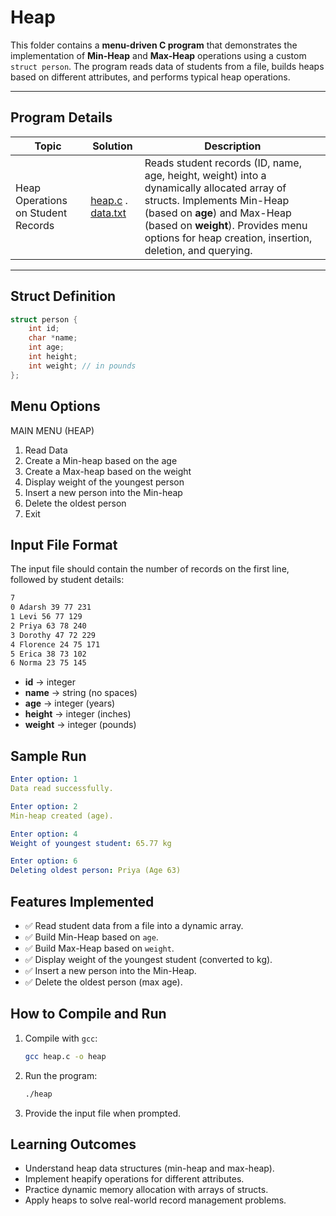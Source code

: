 # Heap

This folder contains a **menu-driven C program** that demonstrates the implementation of **Min-Heap** and **Max-Heap** operations using a custom `struct person`. The program reads data of students from a file, builds heaps based on different attributes, and performs typical heap operations.

---

## Program Details

| Topic | Solution | Description |
|---|---|---|
| Heap Operations on Student Records | [heap.c](https://github.com/PrateekRaj8125/Basic-Data-Algorithms/blob/main/code/5.%20Heap/heap.c) . [data.txt](https://github.com/PrateekRaj8125/Basic-Data-Algorithms/blob/main/code/5.%20Heap/data.txt) | Reads student records (ID, name, age, height, weight) into a dynamically allocated array of structs. Implements Min-Heap (based on **age**) and Max-Heap (based on **weight**). Provides menu options for heap creation, insertion, deletion, and querying. |

---

## Struct Definition

```c
struct person {
    int id;
    char *name;
    int age;
    int height;
    int weight; // in pounds
};
```

## Menu Options

MAIN MENU (HEAP)

1. Read Data
2. Create a Min-heap based on the age
3. Create a Max-heap based on the weight
4. Display weight of the youngest person
5. Insert a new person into the Min-heap
6. Delete the oldest person
7. Exit

## Input File Format

The input file should contain the number of records on the first line, followed by student details:

```txt
7
0 Adarsh 39 77 231
1 Levi 56 77 129
2 Priya 63 78 240
3 Dorothy 47 72 229
4 Florence 24 75 171
5 Erica 38 73 102
6 Norma 23 75 145

```

- **id** → integer
- **name** → string (no spaces)
- **age** → integer (years)
- **height** → integer (inches)
- **weight** → integer (pounds)

## Sample Run

```yaml
Enter option: 1
Data read successfully.

Enter option: 2
Min-heap created (age).

Enter option: 4
Weight of youngest student: 65.77 kg

Enter option: 6
Deleting oldest person: Priya (Age 63)
```

## Features Implemented

- ✅ Read student data from a file into a dynamic array.
- ✅ Build Min-Heap based on `age`.
- ✅ Build Max-Heap based on `weight`.
- ✅ Display weight of the youngest student (converted to kg).
- ✅ Insert a new person into the Min-Heap.
- ✅ Delete the oldest person (max age).

## How to Compile and Run

1. Compile with `gcc`:

    ```bash
    gcc heap.c -o heap
    ```

2. Run the program:

    ```bash
    ./heap
    ```

3. Provide the input file when prompted.

## Learning Outcomes

- Understand heap data structures (min-heap and max-heap).
- Implement heapify operations for different attributes.
- Practice dynamic memory allocation with arrays of structs.
- Apply heaps to solve real-world record management problems.
